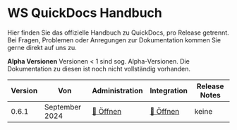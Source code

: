 # WS QuickDocs Handbuch

Hier finden Sie das offizielle Handbuch zu QuickDocs, pro Release getrennt.
Bei Fragen, Problemen oder Anregungen zur Dokumentation kommen Sie gerne direkt auf uns zu.

**Alpha Versionen**
Versionen &lt; 1 sind sog. Alpha-Versionen. Die Dokumentation zu diesen ist noch nicht vollständig vorhanden.

| Version | Von            | Administration                       | Integration                                | Release Notes |
| ------- | -------------- | ------------------------------------ | ------------------------------------------ | ------------- |
| 0.6.1   | September 2024 | [📗 Öffnen](./0.6.1.0/admin/_toc.md) | [📘 Öffnen](./0.6.1.0/integration/_toc.md) | keine         |
